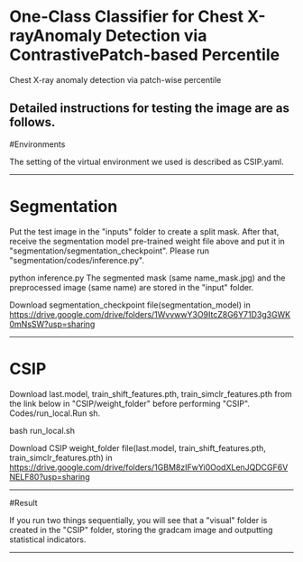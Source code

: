 
# One-Class Classifier for Chest X-rayAnomaly Detection via ContrastivePatch-based Percentile


Chest X-ray anomaly detection via patch-wise percentile



Detailed instructions for testing the image are as follows.
------
#Environments

The setting of the virtual environment we used is described as CSIP.yaml.

------
# Segmentation

Put the test image in the "inputs" folder to create a split mask. After that, receive the segmentation model pre-trained weight file above and put it in "segmentation/segmentation_checkpoint". Please run "segmentation/codes/inference.py".

python inference.py 
The segmented mask (same name_mask.jpg) and the preprocessed image (same name) are stored in the "input" folder.

Download segmentation_checkpoint file(segmentation_model) in https://drive.google.com/drive/folders/1WvvwwY3O9ItcZ8G6Y71D3g3GWK0mNsSW?usp=sharing

------
# CSIP

Download last.model, train_shift_features.pth, train_simclr_features.pth from the link below in "CSIP/weight_folder" before performing "CSIP". Codes/run_local.Run sh.

bash run_local.sh

Download CSIP weight_folder file(last.model, train_shift_features.pth, train_simclr_features.pth) in https://drive.google.com/drive/folders/1GBM8zIFwYi0OodXLenJQDCGF6VNELF80?usp=sharing

------
#Result

If you run two things sequentially, you will see that a "visual" folder is created in the "CSIP" folder, storing the gradcam image and outputting statistical indicators.

------
